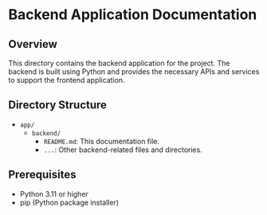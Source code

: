 # Backend Application Documentation

## Overview

This directory contains the backend application for the project. The backend is built using Python and provides the necessary APIs and services to support the frontend application.

## Directory Structure

- `app/`
  - `backend/`
    - `README.md`: This documentation file.
    - `...`: Other backend-related files and directories.

## Prerequisites

- Python 3.11 or higher
- pip (Python package installer)
